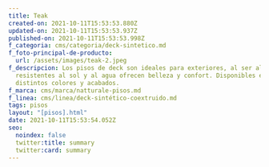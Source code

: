 ```yaml
---
title: Teak
created-on: 2021-10-11T15:53:53.880Z
updated-on: 2021-10-11T15:53:53.937Z
published-on: 2021-10-11T15:53:53.998Z
f_categoria: cms/categoria/deck-sintetico.md
f_foto-principal-de-producto:
  url: /assets/images/teak-2.jpeg
f_descripcion: Los pisos de deck son ideales para exteriores, al ser altamente
  resistentes al sol y al agua ofrecen belleza y confort. Disponibles en
  distintos colores y acabados.
f_marca: cms/marca/natturale-pisos.md
f_linea: cms/linea/deck-sintético-coextruido.md
tags: pisos
layout: "[pisos].html"
date: 2021-10-11T15:53:54.052Z
seo:
  noindex: false
  twitter:title: summary
  twitter:card: summary
---
```

